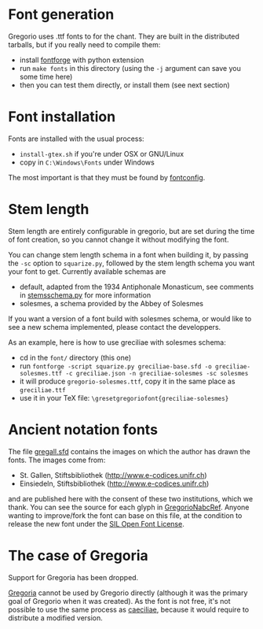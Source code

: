 # Font generation

Gregorio uses .ttf fonts to for the chant. They are built in the distributed tarballs, but if you really need to compile them:
 * install [fontforge](http://fontforge.github.io) with python extension
 * run `make fonts` in this directory (using the `-j` argument can save you some time here)
 * then you can test them directly, or install them (see next section)

# Font installation

Fonts are installed with the usual process:
 * `install-gtex.sh` if you're under OSX or GNU/Linux
 * copy in `C:\Windows\Fonts` under Windows

The most important is that they must be found by [fontconfig](http://www.freedesktop.org/wiki/Software/fontconfig/).

# Stem length

Stem length are entirely configurable in gregorio, but are set during the time of font creation, so you cannot change it without modifying the font.

You can change stem length schema in a font when building it, by passing the `-sc` option to `squarize.py`, followed by the stem length schema you want your font to get. Currently available schemas are

- default, adapted from the 1934 Antiphonale Monasticum, see comments in [stemsschema.py](stemsschema.py) for more information
- solesmes, a schema provided by the Abbey of Solesmes

If you want a version of a font build with solesmes schema, or would like to see a new schema implemented, please contact the developpers.

As an example, here is how to use greciliae with solesmes schema:

- cd in the `font/` directory (this one)
- run `fontforge -script squarize.py greciliae-base.sfd -o greciliae-solesmes.ttf -c greciliae.json -n greciliae-solesmes -sc solesmes`
- it will produce `gregorio-solesmes.ttf`, copy it in the same place as `greciliae.ttf`
- use it in your TeX file: `\gresetgregoriofont{greciliae-solesmes}`

# Ancient notation fonts

The file [gregall.sfd](gregall.sfd) contains the images on which the author has drawn the fonts. The images come from:

- St. Gallen, Stiftsbibliothek (http://www.e-codices.unifr.ch)
- Einsiedeln, Stiftsbibliothek (http://www.e-codices.unifr.ch)

and are published here with the consent of these two institutions, which we thank. You can see the source for each glyph in [GregorioNabcRef](../doc/GregorioNabcRef.tex). Anyone wanting to improve/fork the font can base on this file, at the condition to release the new font under the [SIL Open Font License](http://scripts.sil.org/cms/scripts/page.php?site_id=nrsi&id=OFL).

# The case of Gregoria

Support for Gregoria has been dropped.

[Gregoria](http://www.anatoletype.net/projects/gregoria) cannot be used by Gregorio directly (although it was the primary goal of Gregorio when it was created). As the font is not free, it's not possible to use the same process as [caeciliae](http://marello.org/caeciliae/), because it would require to distribute a modified version.
